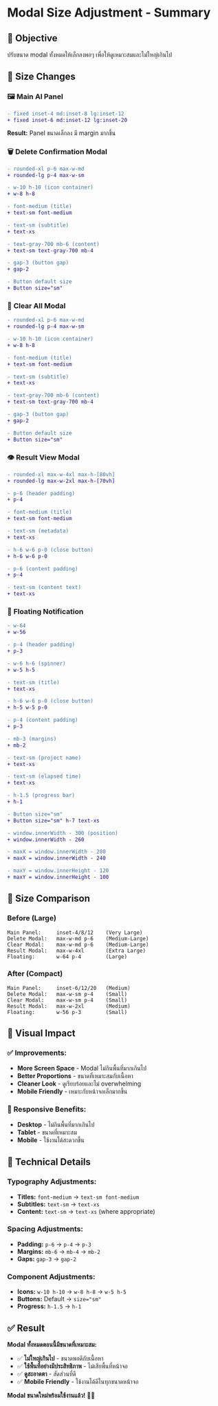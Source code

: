 # Modal Size Adjustment - Summary

## 🎯 Objective
ปรับขนาด modal ทั้งหมดให้เล็กลงพอๆ เพื่อให้ดูเหมาะสมและไม่ใหญ่เกินไป

## 📏 Size Changes

### 🖼️ **Main AI Panel**
```diff
- fixed inset-4 md:inset-8 lg:inset-12
+ fixed inset-6 md:inset-12 lg:inset-20
```
**Result:** Panel ขนาดเล็กลง มี margin มากขึ้น

### 🗑️ **Delete Confirmation Modal**
```diff
- rounded-xl p-6 max-w-md
+ rounded-lg p-4 max-w-sm

- w-10 h-10 (icon container)
+ w-8 h-8

- font-medium (title)
+ text-sm font-medium

- text-sm (subtitle)
+ text-xs

- text-gray-700 mb-6 (content)
+ text-sm text-gray-700 mb-4

- gap-3 (button gap)
+ gap-2

- Button default size
+ Button size="sm"
```

### 🧹 **Clear All Modal**
```diff
- rounded-xl p-6 max-w-md
+ rounded-lg p-4 max-w-sm

- w-10 h-10 (icon container)
+ w-8 h-8

- font-medium (title)
+ text-sm font-medium

- text-sm (subtitle)
+ text-xs

- text-gray-700 mb-6 (content)
+ text-sm text-gray-700 mb-4

- gap-3 (button gap)
+ gap-2

- Button default size
+ Button size="sm"
```

### 👁️ **Result View Modal**
```diff
- rounded-xl max-w-4xl max-h-[80vh]
+ rounded-lg max-w-2xl max-h-[70vh]

- p-6 (header padding)
+ p-4

- font-medium (title)
+ text-sm font-medium

- text-sm (metadata)
+ text-xs

- h-6 w-6 p-0 (close button)
+ h-6 w-6 p-0

- p-6 (content padding)
+ p-4

- text-sm (content text)
+ text-xs
```

### 🔔 **Floating Notification**
```diff
- w-64
+ w-56

- p-4 (header padding)
+ p-3

- w-6 h-6 (spinner)
+ w-5 h-5

- text-sm (title)
+ text-xs

- h-6 w-6 p-0 (close button)
+ h-5 w-5 p-0

- p-4 (content padding)
+ p-3

- mb-3 (margins)
+ mb-2

- text-sm (project name)
+ text-xs

- text-sm (elapsed time)
+ text-xs

- h-1.5 (progress bar)
+ h-1

- Button size="sm"
+ Button size="sm" h-7 text-xs

- window.innerWidth - 300 (position)
+ window.innerWidth - 260

- maxX = window.innerWidth - 280
+ maxX = window.innerWidth - 240

- maxY = window.innerHeight - 120
+ maxY = window.innerHeight - 100
```

## 📐 Size Comparison

### Before (Large)
```
Main Panel:     inset-4/8/12    (Very Large)
Delete Modal:   max-w-md p-6    (Medium-Large)
Clear Modal:    max-w-md p-6    (Medium-Large)  
Result Modal:   max-w-4xl       (Extra Large)
Floating:       w-64 p-4        (Large)
```

### After (Compact)
```
Main Panel:     inset-6/12/20   (Medium)
Delete Modal:   max-w-sm p-4    (Small)
Clear Modal:    max-w-sm p-4    (Small)
Result Modal:   max-w-2xl       (Medium)
Floating:       w-56 p-3        (Small)
```

## 🎨 Visual Impact

### ✅ **Improvements:**
- **More Screen Space** - Modal ไม่กินพื้นที่มากเกินไป
- **Better Proportions** - ขนาดที่เหมาะสมกับเนื้อหา
- **Cleaner Look** - ดูเรียบร้อยและไม่ overwhelming
- **Mobile Friendly** - เหมาะกับหน้าจอเล็กมากขึ้น

### 📱 **Responsive Benefits:**
- **Desktop** - ไม่กินพื้นที่มากเกินไป
- **Tablet** - ขนาดที่เหมาะสม
- **Mobile** - ใช้งานได้สะดวกขึ้น

## 🔧 Technical Details

### Typography Adjustments:
- **Titles:** `font-medium` → `text-sm font-medium`
- **Subtitles:** `text-sm` → `text-xs`
- **Content:** `text-sm` → `text-xs` (where appropriate)

### Spacing Adjustments:
- **Padding:** `p-6` → `p-4` → `p-3`
- **Margins:** `mb-6` → `mb-4` → `mb-2`
- **Gaps:** `gap-3` → `gap-2`

### Component Adjustments:
- **Icons:** `w-10 h-10` → `w-8 h-8` → `w-5 h-5`
- **Buttons:** Default → `size="sm"`
- **Progress:** `h-1.5` → `h-1`

## ✅ Result

**Modal ทั้งหมดตอนนี้มีขนาดที่เหมาะสม:**

- ✅ **ไม่ใหญ่เกินไป** - ขนาดพอดีกับเนื้อหา
- ✅ **ใช้พื้นที่อย่างมีประสิทธิภาพ** - ไม่เสียพื้นที่หน้าจอ
- ✅ **ดูสะอาดตา** - สัดส่วนที่ดี
- ✅ **Mobile Friendly** - ใช้งานได้ดีในทุกขนาดหน้าจอ

**Modal ขนาดใหม่พร้อมใช้งานแล้ว!** 📱✨